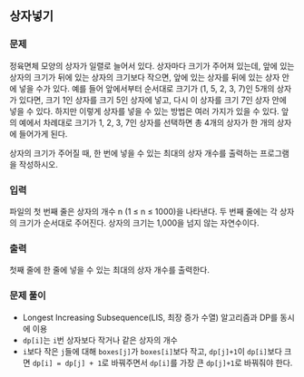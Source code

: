 ## 상자넣기
### 문제
정육면체 모양의 상자가 일렬로 늘어서 있다. 상자마다 크기가 주어져 있는데, 앞에 있는 상자의 크기가 뒤에 있는 상자의 크기보다 작으면, 앞에 있는 상자를 뒤에 있는 상자 안에 넣을 수가 있다. 예를 들어 앞에서부터 순서대로 크기가 (1, 5, 2, 3, 7)인 5개의 상자가 있다면, 크기 1인 상자를 크기 5인 상자에 넣고, 다시 이 상자를 크기 7인 상자 안에 넣을 수 있다. 하지만 이렇게 상자를 넣을 수 있는 방법은 여러 가지가 있을 수 있다. 앞의 예에서 차례대로 크기가 1, 2, 3, 7인 상자를 선택하면 총 4개의 상자가 한 개의 상자에 들어가게 된다.

상자의 크기가 주어질 때, 한 번에 넣을 수 있는 최대의 상자 개수를 출력하는 프로그램을 작성하시오.

### 입력
파일의 첫 번째 줄은 상자의 개수 n (1 ≤ n ≤ 1000)을 나타낸다. 두 번째 줄에는 각 상자의 크기가 순서대로 주어진다. 상자의 크기는 1,000을 넘지 않는 자연수이다.

### 출력
첫째 줄에 한 줄에 넣을 수 있는 최대의 상자 개수를 출력한다.

### 문제 풀이
- Longest Increasing Subsequence(LIS, 최장 증가 수열) 알고리즘과 DP를 동시에 이용
- ```dp[i]```는 ```i```번 상자보다 작거나 같은 상자의 개수
- ```i```보다 작은 ```j```들에 대해 ```boxes[j]```가 ```boxes[i]```보다 작고, ```dp[j]+1```이 ```dp[i]```보다 크면 ```dp[i] = dp[j] + 1```로 바꿔주면서 ```dp[i]```를 가장 큰 ```dp[j]+1```로 바꿔줘야 한다.